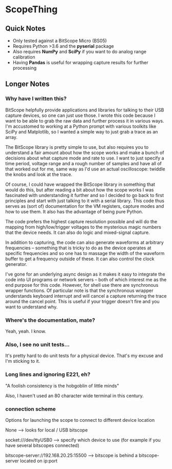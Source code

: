 
# ScopeThing

## Quick Notes

- Only tested against a BitScope Micro (BS05)
- Requires Python >3.6 and the **pyserial** package
- Also requires **NumPy** and **SciPy** if you want to do analog range calibration
- Having **Pandas** is useful for wrapping capture results for further processing

## Longer Notes

### Why have I written this?

BitScope helpfully provide applications and libraries for talking to their USB
capture devices, so one can just use those. I wrote this code because I want
to be able to grab the raw data and further process it in various ways. I'm
accustomed to working at a Python prompt with various toolkits like SciPy and
Matplotlib, so I wanted a simple way to just grab a trace as an array.

The BitScope library is pretty simple to use, but also requires you to
understand a fair amount about how the scope works and make a bunch of decisions
about what capture mode and rate to use. I want to just specify a time period,
voltage range and a rough number of samples and have all of that worked out for
me, same way as I'd use an actual oscilloscope: twiddle the knobs and look at
the trace.

Of course, I could have wrapped the BitScope library in something that would do
this, but after reading a bit about how the scope works I was fascinated with
understanding it further and so I decided to go back to first principles and
start with just talking to it with a serial library. This code thus serves as
(sort of) documentation for the VM registers, capture modes and how to use them.
It also has the advantage of being pure Python.

The code prefers the highest capture resolution possible and will do the mapping
from high/low/trigger voltages to the mysterious magic numbers that the device
needs. It can also do logic and mixed-signal capture.

In addition to capturing, the code can also generate waveforms at arbitrary
frequencies – something that is tricky to do as the device operates at specific
frequencies and so one has to massage the width of the waveform buffer to get a
frequency outside of these. It can also control the clock generator.

I've gone for an underlying async design as it makes it easy to integrate the
code into UI programs or network servers – both of which interest me as the end
purpose for this code. However, for shell use there are synchronous wrapper
functions. Of particular note is that the synchronous wrapper understands
keyboard interrupt and will cancel a capture returning the trace around the
cancel point. This is useful if your trigger doesn't fire and you want to
understand why.

### Where's the documentation, mate?

Yeah, yeah. I know.

### Also, I see no unit tests...

It's pretty hard to do unit tests for a physical device. That's my excuse and
I'm sticking to it.

### Long lines and ignoring E221, eh?

"A foolish consistency is the hobgoblin of little minds"

Also, I haven't used an 80 character wide terminal in this century.

### connection scheme

Options for launching the scope to connect to different device location

None
--> looks for local / USB bitscope

socket:///dev/ttyUSB0
--> specify which device to use (for example if you have several bitscopes connected)

bitscope-server://192.168.20.25:15500
--> bitscope is behind a bitscope-server located on ip:port